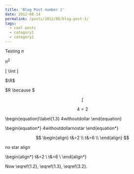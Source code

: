 ```yaml
---
title: 'Blog Post number 1'
date: 2012-08-14
permalink: /posts/2012/08/blog-post-1/
tags:
  - cool posts
  - category1
  - category2
---
```


Testing
$\pi$

$\pi^2$

\[
  \iint
\]

$\R$

$R \because $

$$\int$$

$$
\begin{equation}\label{1.2}
4=2
\end{equation}
$$


\begin{equation}\label{1.3}
4withoutdollar
\end{equation}

\begin{equation*}
4withoutdollarnostar
\end{equation*}

$$
\begin{align}
t&=2 \\
t&=6 \\
\end{align}
$$

no star align 

\begin{align*}
t&=2 \\
t&=6 \\
\end{align*}

Now \eqref{1.2}, \eqref{1.3},  \eqref{3.2}.